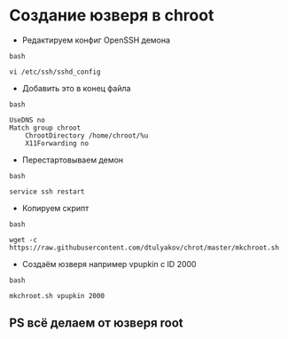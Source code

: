 # Создание юзверя в chroot

- Редактируем конфиг OpenSSH демона
```
bash

vi /etc/ssh/sshd_config 
```

- Добавить это в конец файла
```
bash

UseDNS no
Match group chroot
    ChrootDirectory /home/chroot/%u
    X11Forwarding no
```

- Перестартовываем демон
```
bash

service ssh restart
```

- Копируем скрипт
```
bash

wget -c https://raw.githubusercontent.com/dtulyakov/chrot/master/mkchroot.sh
```

- Создаём юзверя например vpupkin с ID 2000
```
bash

mkchroot.sh vpupkin 2000
```

## PS всё делаем от юзверя root
